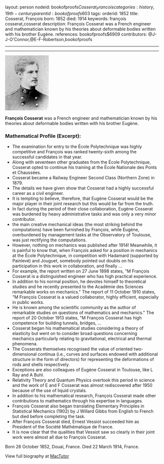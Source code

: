 layout: person
nodeid: bookofproofs$Cosserat_Francois
categories: history,19th-century
parentid: bookofproofs$603
tags: 
orderid: 1852
title: Cosserat, François
born: 1852
died: 1914
keywords: françois cosserat,cosserat
description: François Cosserat was a French engineer and mathematician known by his theories about deformable bodies written with his brother Eugène.
references: bookofproofs$6909
contributors: @J-J-O'Connor,@E-F-Robertson,bookofproofs

---



---

![Cosserat_Francois.jpg](https://github.com/bookofproofs/bookofproofs.github.io/blob/main/_sources/_assets/images/portraits/Cosserat_Francois.jpg?raw=true)

**François Cosserat**  was a French engineer and mathematician known by his theories about deformable bodies written with his brother Eugène.

### Mathematical Profile (Excerpt):
* The examination for entry to the École Polytechnique was highly competitive and François was ranked twenty-sixth among the successful candidates in that year.
* Along with seventeen other graduates from the École Polytechnique, Cosserat opted to continue his training at the École Nationale des Ponts et Chaussées.
* Cosserat became a Railway Engineer Second Class (Northern Zone) in 1879.
* The details we have given show that Cosserat had a highly successful career as a civil engineer.
* It is tempting to believe, therefore, that Eugène Cosserat would be the major player in their joint research but this would be far from the truth.
* In fact during the period of their close collaboration, Eugène Cosserat was burdened by heavy administrative tasks and was only a very minor contributor.
* the main creative mechanical ideas (the most striking behind the computations) have been furnished by François, while Eugène, overburdened by management tasks at the Observatory of Toulouse, was just rectifying the computations.
* However, nothing on mechanics was published after 1914! Meanwhile, it is painful to know that, when François asked for a position in mechanics at the École Polytechnique, in competition with Hadamard (supported by Painlevé) and Jouguet, somebody pointed out doubts on his participation in this work in collaboration, and finally ...
* For example, the report written on 27 June 1898 states, "M François Cosserat is a distinguished engineer who has high practical experience.
* In addition to his normal position, he devotes himself to theoretical studies and he recently presented to the Académie des Sciences remarkable works on mechanics." The report of 11 October 1910 states, "M François Cosserat is a valued collaborator, highly efficient, especially in public works.
* He is known among the scientific community as the author of remarkable studies on questions of mathematics and mechanics." The report of 20 October 1913 states, "M François Cosserat has high competence for building tunnels, bridges, ...
* Cosserat began his mathematical studies considering a theory of elasticity but went on to consider broad questions concerning mechanics particularly relating to gravitational, electrical and thermal phenomena.
* The Cosserats themselves recognised the value of oriented two-dimensional continua (i.e., curves and surfaces endowed with additional structure in the form of directors) for representing the deformations of rods and shells respectively.
* Exceptions are also colleagues of Eugène Cosserat in Toulouse, like L Ray and A Buhl.
* Relativity Theory and Quantum Physics overtook this period in science and the work of E and F Cosserat was almost rediscovered after 1950 because of the use of liquid crystals.
* In addition to his mathematical research, François Cosserat made other contributions to mathematics through his expertise in languages.
* François Cosserat also began translating Elementary Principles in Statistical Mechanics (1902) by J Willard Gibbs from English to French but died before completing the task.
* After François Cosserat died, Ernest Vessiot succeeded him as President of the Société Mathématique de France.
* It is now clear that the qualities that Vessiot saw so clearly in their joint work were almost all due to François Cosserat.

Born 26 October 1852, Douai, France. Died 22 March 1914, France.

View full biography at [MacTutor](https://mathshistory.st-andrews.ac.uk/Biographies/Cosserat_Francois/)
